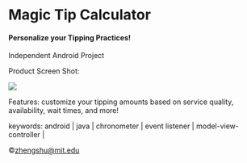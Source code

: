 Magic Tip Calculator
==========

<h4>Personalize your Tipping Practices!</h4>

Independent Android Project

Product Screen Shot: <div><img src="http://farm3.staticflickr.com/2890/9044269007_82147831eb_o.png"></div>

Features: customize your tipping amounts based on service quality, availability, wait times, and more!

keywords: android | java | chronometer | event listener | model-view-controller |

&copy;zhengshu@mit.edu
